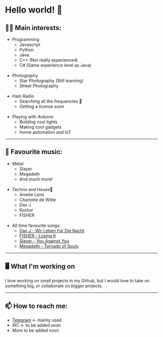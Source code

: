 # Hello world! 🐉

## 🐱‍💻 Main interests:
- Programming
    - Javascript
    - Python
    - Java
    - C++ (Not really experienced)
    - C# (Same experience level as Java)
    <br>
- Photography
    - Star Photography (Still learning)
    - Street Photography
    <br>
- Ham Radio
    - Searching all the frequencies 📡
    - Getting a license soon
    <br> 
- Playing with Arduino
    - Building cool lights
    - Making cool gadgets 
    - Home automation and IoT
---
## 🎵 Favourite music: 
- Metal
    - Slayer
    - Megadeth
    - And much more!
    <br>
- Techno and House🎼
    - Amelie Lens
    - Charlotte de Witte
    - Dax J
    - Kozlov
    - FISHER
    <br>    
- All time favourite songs:
    - [Dax J - Wir Leben Für Die Nacht](https://www.youtube.com/watch?v=jgVrX1u9afY)
    - [FISHER - Losing It](https://www.youtube.com/watch?v=o3WdLtpWM_c)
    - [Slayer - You Against You](https://www.youtube.com/watch?v=2zhi3FmTUFg)
    - [Megadeth - Tornado of Souls](https://www.youtube.com/watch?v=Lcm9qqo_qB0)
---
## 🖥️ What I'm working on
 I love working on small projects in my Github, but I would love to take on something big, or collaborate on bigger projects.

---
## 📫 How to reach me:
- [Telegram](http://t.me/botor4o) <- mainly used
- IRC <- to be added soon
- More to be added soon